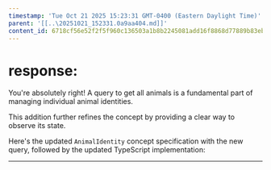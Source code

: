 ```yaml
---
timestamp: 'Tue Oct 21 2025 15:23:31 GMT-0400 (Eastern Daylight Time)'
parent: '[[..\20251021_152331.0a9aa404.md]]'
content_id: 6718cf56e52f2f5f960c136503a1b8b2245081add16f8868d77889b83ebb727b
---
```


# response:

You're absolutely right! A query to get all animals is a fundamental part of managing individual animal identities.

This addition further refines the concept by providing a clear way to observe its state.

Here's the updated `AnimalIdentity` concept specification with the new query, followed by the updated TypeScript implementation:

***
